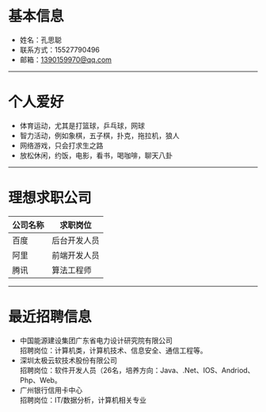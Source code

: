 # 基本信息
* 姓名：孔思聪
* 联系方式：15527790496
* 邮箱：1390159970@qq.com

----------
# 个人爱好
* 体育运动，尤其是打篮球，乒乓球，网球
* 智力活动，例如象棋，五子棋，扑克，拖拉机，狼人
* 网络游戏，只会打求生之路
* 放松休闲，约饭，电影，看书，喝咖啡，聊天八卦

-----------
# 理想求职公司

 公司名称  |  求职岗位
 -----------  |  -----------
 百度          |  后台开发人员
 阿里          |前端开发人员
 腾讯          | 算法工程师

-------------
# 最近招聘信息
*  中国能源建设集团广东省电力设计研究院有限公司   
  招聘岗位：计算机类，计算机技术、信息安全、通信工程等。   
*  深圳太极云软技术股份有限公司    
  招聘岗位：软件开发人员（26名，培养方向：Java、.Net、IOS、Andriod、Php、Web。
* 广州银行信用卡中心    
  招聘岗位：IT/数据分析，计算机相关专业
